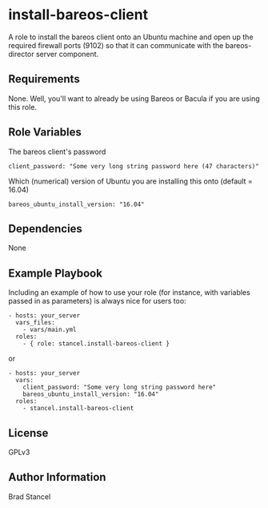 install-bareos-client
=========

A role to install the bareos client onto an Ubuntu machine and open up the required firewall ports (9102) so that it can communicate with the bareos-director server component.

Requirements
------------

None. Well, you'll want to already be using Bareos or Bacula if you are using this role.

Role Variables
--------------

The bareos client's password 

`client_password: "Some very long string password here (47 characters)"`

Which (numerical) version of Ubuntu you are installing this onto (default = 16.04)

`bareos_ubuntu_install_version: "16.04"`

Dependencies
------------

None

Example Playbook
----------------

Including an example of how to use your role (for instance, with variables passed in as parameters) is always nice for users too:

	- hosts: your_server
	  vars_files:
	    - vars/main.yml
	  roles:
	    - { role: stancel.install-bareos-client }


or 

	- hosts: your_server 
	  vars:
		client_password: "Some very long string password here"
		bareos_ubuntu_install_version: "16.04"
	  roles:
	    - stancel.install-bareos-client 

License
-------

GPLv3

Author Information
------------------

Brad Stancel
